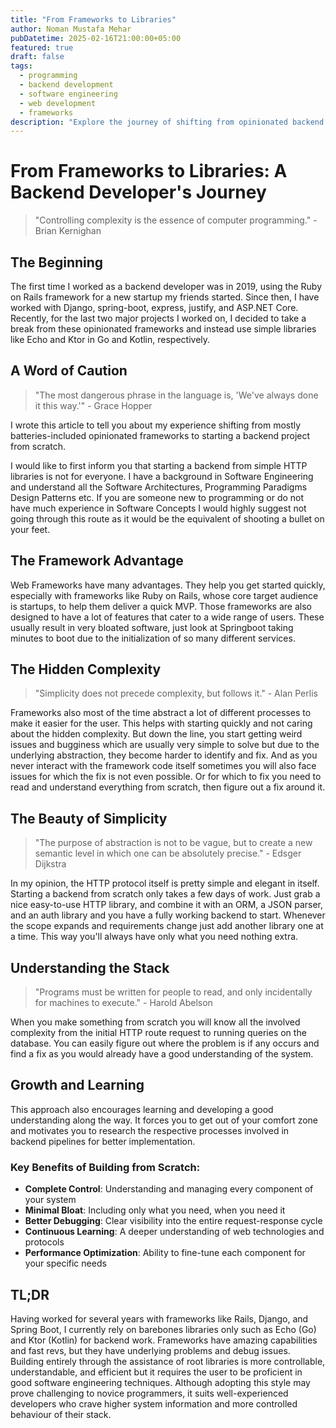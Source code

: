 ```yaml
---
title: "From Frameworks to Libraries"
author: Noman Mustafa Mehar
pubDatetime: 2025-02-16T21:00:00+05:00
featured: true
draft: false
tags:
  - programming
  - backend development
  - software engineering
  - web development
  - frameworks
description: "Explore the journey of shifting from opinionated backend frameworks to minimalist libraries, uncovering the benefits of simplicity, control, and deeper system understanding."
---
```


# From Frameworks to Libraries: A Backend Developer's Journey

> "Controlling complexity is the essence of computer programming." - Brian Kernighan

## The Beginning
The first time I worked as a backend developer was in 2019, using the Ruby on Rails framework for a new startup my friends started. Since then, I have worked with Django, spring-boot, express, justify, and ASP.NET Core. Recently, for the last two major projects I worked on, I decided to take a break from these opinionated frameworks and instead use simple libraries like Echo and Ktor in Go and Kotlin, respectively.

## A Word of Caution
> "The most dangerous phrase in the language is, 'We've always done it this way.'" - Grace Hopper

I wrote this article to tell you about my experience shifting from mostly batteries-included opinionated frameworks to starting a backend project from scratch.

I would like to first inform you that starting a backend from simple HTTP libraries is not for everyone. I have a background in Software Engineering and understand all the Software Architectures, Programming Paradigms Design Patterns etc. If you are someone new to programming or do not have much experience in Software Concepts I would highly suggest not going through this route as it would be the equivalent of shooting a bullet on your feet.

## The Framework Advantage
Web Frameworks have many advantages. They help you get started quickly, especially with frameworks like Ruby on Rails, whose core target audience is startups, to help them deliver a quick MVP. Those frameworks are also designed to have a lot of features that cater to a wide range of users. These usually result in very bloated software, just look at Springboot taking minutes to boot due to the initialization of so many different services.

## The Hidden Complexity
> "Simplicity does not precede complexity, but follows it." - Alan Perlis

Frameworks also most of the time abstract a lot of different processes to make it easier for the user. This helps with starting quickly and not caring about the hidden complexity. But down the line, you start getting weird issues and bugginess which are usually very simple to solve but due to the underlying abstraction, they become harder to identify and fix. And as you never interact with the framework code itself sometimes you will also face issues for which the fix is not even possible. Or for which to fix you need to read and understand everything from scratch, then figure out a fix around it.

## The Beauty of Simplicity
> "The purpose of abstraction is not to be vague, but to create a new semantic level in which one can be absolutely precise." - Edsger Dijkstra

In my opinion, the HTTP protocol itself is pretty simple and elegant in itself. Starting a backend from scratch only takes a few days of work. Just grab a nice easy-to-use HTTP library, and combine it with an ORM, a JSON parser, and an auth library and you have a fully working backend to start. Whenever the scope expands and requirements change just add another library one at a time. This way you'll always have only what you need nothing extra.

## Understanding the Stack
> "Programs must be written for people to read, and only incidentally for machines to execute." - Harold Abelson

When you make something from scratch you will know all the involved complexity from the initial HTTP route request to running queries on the database. You can easily figure out where the problem is if any occurs and find a fix as you would already have a good understanding of the system.

## Growth and Learning
This approach also encourages learning and developing a good understanding along the way. It forces you to get out of your comfort zone and motivates you to research the respective processes involved in backend pipelines for better implementation.

### Key Benefits of Building from Scratch:
* **Complete Control**: Understanding and managing every component of your system
* **Minimal Bloat**: Including only what you need, when you need it
* **Better Debugging**: Clear visibility into the entire request-response cycle
* **Continuous Learning**: A deeper understanding of web technologies and protocols
* **Performance Optimization**: Ability to fine-tune each component for your specific needs

## TL;DR
Having worked for several years with frameworks like Rails, Django, and Spring Boot, I currently rely on barebones libraries only such as Echo (Go) and Ktor (Kotlin) for backend work. Frameworks have amazing capabilities and fast revs, but they have underlying problems and debug issues. Building entirely through the assistance of root libraries is more controllable, understandable, and efficient but it requires the user to be proficient in good software engineering techniques. Although adopting this style may prove challenging to novice programmers, it suits well-experienced developers who crave higher system information and more controlled behaviour of their stack.